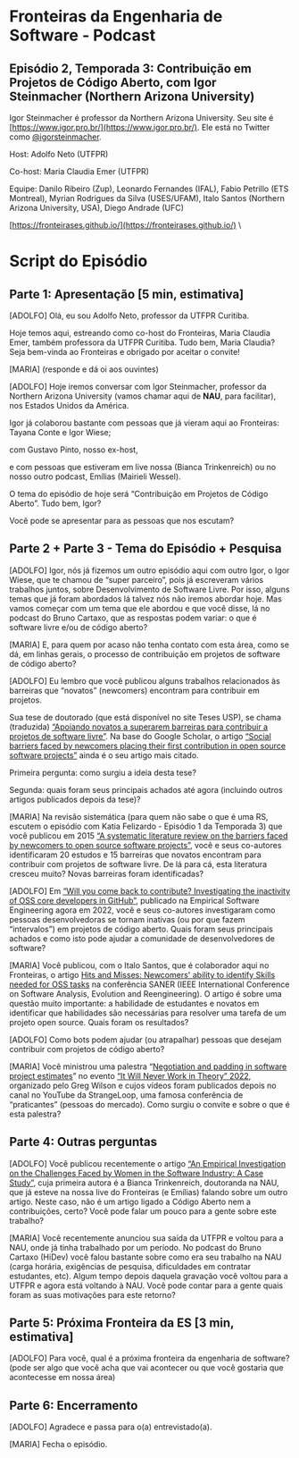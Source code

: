 <!-- Output copied to clipboard! -->

<!-----

Yay, no errors, warnings, or alerts!

Conversion time: 0.453 seconds.


Using this Markdown file:

1. Paste this output into your source file.
2. See the notes and action items below regarding this conversion run.
3. Check the rendered output (headings, lists, code blocks, tables) for proper
   formatting and use a linkchecker before you publish this page.

Conversion notes:

* Docs to Markdown version 1.0β33
* Fri Aug 12 2022 06:51:27 GMT-0700 (PDT)
* Source doc: [FES] Entrevista #2-T3: Igor Steinmacher
----->



# Fronteiras da Engenharia de Software - Podcast


## Episódio 2, Temporada 3: Contribuição em Projetos de Código Aberto, com Igor Steinmacher (Northern Arizona University)

Igor Steinmacher é professor da Northern Arizona University. Seu site é [https://www.igor.pro.br/](https://www.igor.pro.br/). Ele está no Twitter como [@igorsteinmacher](https://twitter.com/igorsteinmacher).

Host: Adolfo Neto (UTFPR)

Co-host: Maria Claudia Emer (UTFPR)

Equipe: Danilo Ribeiro (Zup), Leonardo Fernandes (IFAL), Fabio Petrillo (ETS Montreal), Myrian Rodrigues da Silva (USES/UFAM), Italo Santos (Northern Arizona University, USA), Diego Andrade (UFC)

[https://fronteirases.github.io/](https://fronteirases.github.io/) \


 


# Script do Episódio


## Parte 1: Apresentação [5 min, estimativa]

[ADOLFO] Olá, eu sou Adolfo Neto, professor da UTFPR Curitiba.

Hoje temos aqui, estreando como co-host do Fronteiras, Maria Claudia Emer, também professora da UTFPR Curitiba. Tudo bem, Maria Claudia? Seja bem-vinda ao Fronteiras e obrigado por aceitar o convite!

[MARIA] (responde e dá oi aos ouvintes)

[ADOLFO] Hoje iremos conversar com Igor Steinmacher, professor da Northern Arizona University (vamos chamar aqui de **NAU**, para facilitar), nos Estados Unidos da América. 

Igor já colaborou bastante com pessoas que já vieram aqui ao Fronteiras: Tayana Conte e Igor Wiese; 

com Gustavo Pinto, nosso ex-host, 

e com pessoas que estiveram em live nossa (Bianca Trinkenreich) ou no nosso outro podcast, Emílias (Mairieli Wessel). 

O tema do episódio de hoje será “Contribuição em Projetos de Código Aberto”. Tudo bem, Igor? 

Você pode se apresentar para as pessoas que nos escutam? 


## Parte 2 + Parte 3 - Tema do Episódio + Pesquisa

[ADOLFO] Igor, nós já fizemos um outro episódio aqui com outro Igor, o Igor Wiese, que te chamou de “super parceiro”, pois já escreveram vários trabalhos juntos, sobre Desenvolvimento de Software Livre. Por isso, alguns temas que já foram abordados lá talvez nós não iremos abordar hoje. Mas vamos começar com um tema que ele abordou e que você disse, lá no podcast do Bruno Cartaxo, que as respostas podem variar: o que é software livre e/ou de código aberto?

[MARIA] E, para quem por acaso não tenha contato com esta área, como se dá, em linhas gerais, o processo de contribuição em projetos de software de código aberto?

[ADOLFO] Eu lembro que você publicou alguns trabalhos relacionados às barreiras que “novatos” (newcomers) encontram para contribuir em projetos. 

Sua tese de doutorado (que está disponível no site Teses USP), se chama (traduzida) [“Apoiando novatos a superarem barreiras para contribuir a projetos de software livre”](https://teses.usp.br/teses/disponiveis/45/45134/tde-30112015-131552/pt-br.php). Na base do Google Scholar, o artigo  [“Social barriers faced by newcomers placing their first contribution in open source software projects”](https://scholar.google.com/citations?view_op=view_citation&hl=en&user=I8o8rfoAAAAJ&citation_for_view=I8o8rfoAAAAJ:r0BpntZqJG4C) ainda é o seu artigo mais citado.

Primeira pergunta: como surgiu a ideia desta tese?

Segunda: quais foram seus principais achados até agora (incluindo outros artigos publicados depois da tese)?

[MARIA] Na revisão sistemática (para quem não sabe o que é uma RS, escutem o episódio com Katia Felizardo - Episódio 1 da Temporada 3) que você publicou em 2015 [“A systematic literature review on the barriers faced by newcomers to open source software projects”](https://scholar.google.com/citations?view_op=view_citation&hl=en&user=I8o8rfoAAAAJ&citation_for_view=I8o8rfoAAAAJ:r0BpntZqJG4C), você e seus co-autores identificaram 20 estudos e 15 barreiras que novatos encontram para contribuir com projetos de software livre. De lá para cá, esta literatura cresceu muito? Novas barreiras foram identificadas?

[ADOLFO]  Em [“Will you come back to contribute? Investigating the inactivity of OSS core developers in GitHub”](https://link.springer.com/article/10.1007/s10664-021-10012-6), publicado na Empirical Software Engineering agora em 2022, você e seus co-autores investigaram como pessoas desenvolvedoras se tornam inativas (ou por que fazem “intervalos”) em projetos de código aberto. Quais foram seus principais achados e como isto pode ajudar a comunidade de desenvolvedores de software?

[MARIA]  Você publicou, com o Italo Santos, que é colaborador aqui no Fronteiras, o artigo [Hits and Misses: Newcomers' ability to identify Skills needed for OSS tasks](https://ieeexplore.ieee.org/abstract/document/9825764) na conferência SANER (IEEE International Conference on Software Analysis, Evolution and Reengineering). O artigo é sobre uma questão muito importante: a habilidade de estudantes e novatos em identificar que habilidades são necessárias para resolver uma tarefa de um projeto open source. Quais foram os resultados?

[ADOLFO] Como bots podem ajudar (ou atrapalhar) pessoas que desejam contribuir com projetos de código aberto?

[MARIA] Você ministrou uma palestra “[Negotiation and padding in software project estimates](https://www.youtube.com/watch?v=zpPDlVoiVSU)” no evento  [“It Will Never Work in Theory” 2022](https://www.youtube.com/watch?v=_SJL7vepQvU&list=PLcGKfGEEONaCC6Y_DR0mw04WghP2QjMSO), organizado pelo Greg Wilson e cujos vídeos foram publicados depois no canal no YouTube da StrangeLoop, uma famosa conferência de “praticantes” (pessoas do mercado). Como surgiu o convite e sobre o que é esta palestra?


## Parte 4: Outras perguntas

[ADOLFO] Você publicou recentemente o artigo [“An Empirical Investigation on the Challenges Faced by Women in the Software Industry: A Case Study”](https://scholar.google.com/citations?view_op=view_citation&hl=en&user=I8o8rfoAAAAJ&sortby=pubdate&citation_for_view=I8o8rfoAAAAJ:vbGhcppDl1QC), cuja primeira autora é a Bianca Trinkenreich, doutoranda na NAU, que já esteve na nossa live do Fronteiras (e Emílias) falando sobre um outro artigo. Neste caso, não é um artigo ligado a Código Aberto nem a contribuições, certo? Você pode falar um pouco para a gente sobre este trabalho?

[MARIA]  Você recentemente anunciou sua saída da UTFPR e voltou para a NAU, onde já tinha trabalhado por um período. No podcast do Bruno Cartaxo (HiDev) você falou bastante sobre como era seu trabalho na NAU (carga horária, exigências de pesquisa, dificuldades em contratar estudantes, etc). Algum tempo depois daquela gravação você voltou para a UTFPR e agora está voltando à NAU. Você pode contar para a gente quais foram as suas motivações para este retorno?


## Parte 5: Próxima Fronteira da ES [3 min, estimativa]

[ADOLFO] Para você, qual é a próxima fronteira da engenharia de software? (pode ser algo que você acha que vai acontecer ou que você gostaria que acontecesse em nossa área)


## Parte 6: Encerramento

[ADOLFO] Agradece e passa para o(a) entrevistado(a). 

[MARIA] Fecha o episódio.
